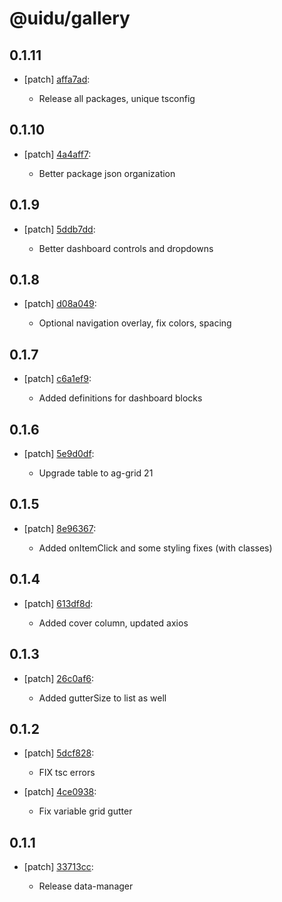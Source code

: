 # @uidu/gallery

## 0.1.11
- [patch] [affa7ad](https://github.org/uidu-org/guidu/commits/affa7ad):

  - Release all packages, unique tsconfig

## 0.1.10
- [patch] [4a4aff7](https://github.org/uidu-org/guidu/commits/4a4aff7):

  - Better package json organization

## 0.1.9
- [patch] [5ddb7dd](https://github.org/uidu-org/guidu/commits/5ddb7dd):

  - Better dashboard controls and dropdowns

## 0.1.8
- [patch] [d08a049](https://github.org/uidu-org/guidu/commits/d08a049):

  - Optional navigation overlay, fix colors, spacing

## 0.1.7
- [patch] [c6a1ef9](https://github.org/uidu-org/guidu/commits/c6a1ef9):

  - Added definitions for dashboard blocks

## 0.1.6
- [patch] [5e9d0df](https://github.org/uidu-org/guidu/commits/5e9d0df):

  - Upgrade table to ag-grid 21

## 0.1.5
- [patch] [8e96367](https://github.org/uidu-org/guidu/commits/8e96367):

  - Added onItemClick and some styling fixes (with classes)

## 0.1.4
- [patch] [613df8d](https://github.org/uidu-org/guidu/commits/613df8d):

  - Added cover column, updated axios

## 0.1.3
- [patch] [26c0af6](https://github.org/uidu-org/guidu/commits/26c0af6):

  - Added gutterSize to list as well

## 0.1.2
- [patch] [5dcf828](https://github.org/uidu-org/guidu/commits/5dcf828):

  - FIX tsc errors
- [patch] [4ce0938](https://github.org/uidu-org/guidu/commits/4ce0938):

  - Fix variable grid gutter

## 0.1.1
- [patch] [33713cc](https://github.org/uidu-org/guidu/commits/33713cc):

  - Release data-manager
